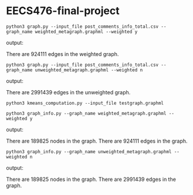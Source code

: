# EECS476-final-project

``python3 graph.py --input_file post_comments_info_total.csv --graph_name weighted_metagraph.graphml --weighted y``

output:

There are 924111 edges in the weighted graph.

``python3 graph.py --input_file post_comments_info_total.csv --graph_name unweighted_metagraph.graphml --weighted n``

output:

There are 2991439 edges in the unweighted graph.

``python3 kmeans_computation.py --input_file testgraph.graphml``

``python3 graph_info.py --graph_name weighted_metagraph.graphml --weighted y``

output:

There are 189825 nodes in the graph.
There are 924111 edges in the graph.

``python3 graph_info.py --graph_name unweighted_metagraph.graphml --weighted n``

output:

There are 189825 nodes in the graph.
There are 2991439 edges in the graph.
